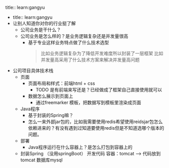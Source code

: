 title:: learn:gangyu

- title:: learn:gangyu
- 让别人知道你对你的行业挺了解
	- 公司业务是干什么？
	- 公司业务是怎么样的？是业务逻辑复杂还是并发量很高
		- 基于专业这样业务特点做了什么技术选型
		  > 比如业务逻辑复杂为了降低开发难度所以封装了一层框架
		     比如并发量高采用了什么技术方案来解决并发量高问题
- 公司项目具体技术栈
	- 页面
		- 页面布局和样式：前端html + css
			- TODO  是有前端来写还是？已经做成了框架自己直接使用就可以
		- 数据怎么展示到页面上
			- 通过freemarker 模板，把数据写到模板里渲染成页面
	- Java程序
		- 基于封装的Spring嘛？
		- 怎么一来外部jar包的，比如我需要使用redis希望使用reidsjar包怎么依赖进来的？有没有遇到过知道要使用redis但是不知道选哪个版本的问题。
	- 部署
		- Java程序运行在什么容器上？是怎么打包到容器上的
	- 封装Spring  （没用springBoot） 开发代码
	  容器：tomcat  --> 代码放到 tomcat
	  数据库mysql